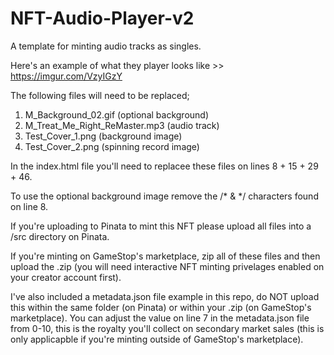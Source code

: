 # NFT-Audio-Player-v2
A template for minting audio tracks as singles.

Here's an example of what they player looks like >> https://imgur.com/VzyIGzY

The following files will need to be replaced;
1. M_Background_02.gif (optional background)
2. M_Treat_Me_Right_ReMaster.mp3 (audio track)
3. Test_Cover_1.png (background image)
4. Test_Cover_2.png (spinning record image)

In the index.html file you'll need to replacee these files on lines 8 + 15 + 29 + 46.

To use the optional background image remove the /* & */ characters found on line 8.

If you're uploading to Pinata to mint this NFT please upload all files into a /src directory on Pinata.

If you're minting on GameStop's marketplace, zip all of these files and then upload the .zip (you will need interactive NFT minting privelages enabled on your creator account first).

I've also included a metadata.json file example in this repo, do NOT upload this within the same folder (on Pinata) or within your .zip (on GameStop's marketplace). You can adjust the value on line 7 in the metadata.json file from 0-10, this is the royalty you'll collect on secondary market sales (this is only applicapble if you're minting outside of GameStop's marketplace).
